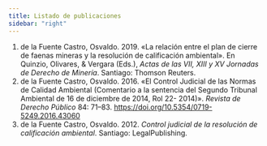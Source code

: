 ```yaml
---
title: Listado de publicaciones
sidebar: "right"
---
```


1. de la Fuente Castro, Osvaldo. 2019. «La relación entre el plan de cierre de faenas mineras y la resolución de calificación ambiental». En Quinzio, Olivares, & Vergara (Eds.), _Actas de las VII, XIII y XV Jornadas de Derecho de Minería_. Santiago: Thomson Reuters.
2. de la Fuente Castro, Osvaldo. 2016. «El Control Judicial de las Normas de Calidad Ambiental (Comentario a la sentencia del Segundo Tribunal Ambiental de 16 de diciembre de 2014, Rol 22- 2014)». _Revista de Derecho Público_ 84: 71–83. <https://doi.org/10.5354/0719-5249.2016.43060>
3. de la Fuente Castro, Osvaldo. 2012. _Control judicial de la resolución de calificación ambiental_. Santiago: LegalPublishing.
